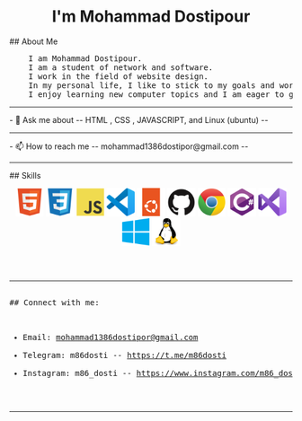 <h1 align="center">I'm Mohammad Dostipour</h1>

<p>## About Me</p>

<pre>
    I am Mohammad Dostipour.
    I am a student of network and software.
    I work in the field of website design.
    In my personal life, I like to stick to my goals and work hard to achieve them.
    I enjoy learning new computer topics and I am eager to gain more knowledge in my field of work..
</pre>
<hr>
<p>- 💬 Ask me about -- HTML , CSS , JAVASCRIPT, and Linux (ubuntu) --</p>
<hr>
<p>- 📫 How to reach me -- mohammad1386dostipor@gmail.com --</p>
<hr>
<p>## Skills</p>
<p align="center">
    <img src="https://github.com/devicons/devicon/blob/master/icons/html5/html5-original.svg" alt="HTML" height="50px">
<img src="https://github.com/devicons/devicon/blob/master/icons/css3/css3-original.svg" alt="CSS" height="50px">
<img src="https://github.com/devicons/devicon/blob/master/icons/javascript/javascript-original.svg" alt="JAVASCRIPt" height="50px">
<img src="https://github.com/devicons/devicon/blob/master/icons/vscode/vscode-original.svg" alt="VScode" height="50px">
<img src="https://github.com/devicons/devicon/blob/master/icons/ubuntu/ubuntu-original.svg" alt="UBUNTU" height="50px">
<img src="https://github.com/devicons/devicon/blob/master/icons/github/github-original.svg" alt="github" height="50px">
<img src="https://github.com/devicons/devicon/blob/master/icons/chrome/chrome-original.svg" alt="chrome" height="50px">
<img src="https://github.com/devicons/devicon/blob/master/icons/csharp/csharp-original.svg" alt="c#" height="50px">
<img src="https://github.com/devicons/devicon/blob/master/icons/visualstudio/visualstudio-original.svg" alt="visualstudio" height="50px">
<img src="https://github.com/devicons/devicon/blob/master/icons/windows8/windows8-original.svg" alt="windows" height="50px">
<img src="https://github.com/devicons/devicon/blob/master/icons/linux/linux-original.svg" alt="linux" height="50px">


<a href="https://skillicons.dev">
</a>
</p>
<br>
<div>
<pre>
<hr>
## Connect with me:

- Email: mohammad1386dostipor@gmail.com 
- Telegram: m86dosti -- https://t.me/m86dosti
- Instagram: m86_dosti -- https://www.instagram.com/m86_dosti
<hr>
</pre>

</div>
